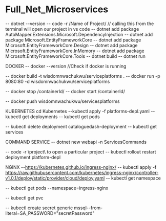 # Full_Net_Microservices

-- dotnet --version
-- code -r /Name of Project/ // calling this from the terminal will open our project in vs code
--  dotnet add package AutoMapper.Extensions.Microsoft.DependencyInjection
-- dotnet add package Microsoft.EntityFrameworkCore
-- dotnet add package Microsoft.EntityFrameworkCore.Design
--  dotnet add package Microsoft.EntityFrameworkCore.InMemory
-- dotnet add package Microsoft.EntityFrameworkCore.Tools
--  dotnet build
-- dotnet run

DOCKER
--  docker --version  //Check if docker is running

-- docker build -t wisdomnwachukwu/serviceplatforms .
-- docker run -p 8080:80 -d wisdomnwachukwu/serviceplatforms 

-- docker stop /containerId/
-- docker start /containerId/

-- docker push wisdomnwachukwu/servicesplatforms

KUBERNETES
 cd Kubernetes 
 --kubectl apply -f platforms-depl.yaml
 --kubectl get deployments
 -- kubectl get pods

 --  kubectl delete deployment cataloguedash-deployment
 --  kubectl get services

 COMMAND SERVICE
 -- dotnet new webapi -n ServicesCommands

 -- code -r \project\ to open a particular project
 -- kubectl rollout restart deployment platform-depl

 NGINX
 --https://kubernetes.github.io/ingress-nginx/
 -- kubectl apply -f https://raw.githubusercontent.com/kubernetes/ingress-nginx/controller-v1.0.1/deploy/static/provider/cloud/deploy.yaml
 -- kubectl get namespace

 -- kubectl get pods --namespace=ingress-nginx

 -- kubectl get pvc

 -- kubectl create secret generic mssql--from-literal=SA_PASSWORD="secretPassword"




 



